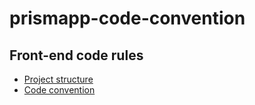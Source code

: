 # prismapp-code-convention

## Front-end code rules

* [Project structure](PROJECT_STRUCTURE.md)
* [Code convention](CODE_CONVENTION.md)
